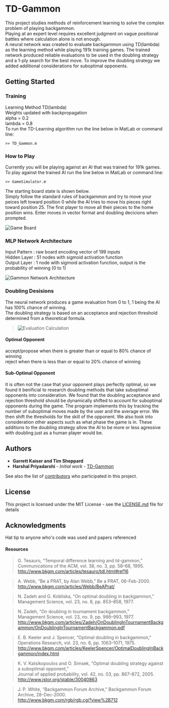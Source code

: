# TD-Gammon

This project studies methods of reinforcement learning to solve the complex problem of playing backgammon.<br/>Playing at an expert level requires excellent judgment on vague positional battles where calculation alone is not enough.<br/>A neural network was created to evaluate backgammon using TD(lambda) as the learning method while playing 191k training games. The trained network produced reliable evaluations to be used in the doubling strategy and a 1-ply search for the best move. To improve the doubling strategy we added additional considerations for suboptimal opponents.

## Getting Started

### Training

Learning Method TD(lambda)<br/>
Weights updated with backpropagation<br/>
alpha  = 0.2<br/>
lambda = 0.8<br/>
To run the TD-Learning algorithm run the line below in MatLab or command line:
```
>> TD_Gammon.m
```

### How to Play

Currently you will be playing against an AI that was trained for 191k games.<br/>
To play against the trained AI run the line below in MatLab or command line:
```
>> GameSimulator.m
```
The starting board state is shown below.<br/> 
Simply follow the standard rules of backgammon and try to move your peices left toward position 0 while the AI tries to move his pieces right toward position 25. The first player to move all their pieces to the home position wins. Enter moves in vector format and doubling decicions when prompted.

![Game Board](https://cloud.githubusercontent.com/assets/7111116/24832412/3949c0f6-1c75-11e7-8d39-88f32585ad73.PNG)

### MLP Network Architecture

Input Pattern : raw board encoding vector of 199 inputs<br/>
Hidden Layer  : 51 nodes with sigmoid activation function<br/>
Output Layer  : 1 node with sigmoid activation function, output is the probability of winning (0 to 1)<br/>

![Gammon Network Architecture](https://cloud.githubusercontent.com/assets/7111116/24832397/f46e7b34-1c74-11e7-9e5e-926febf2b423.png)

### Doubling Desisions

The neural network produces a game evaluation from 0 to 1, 1 being the AI has 100% chance of winning.<br/>
The doubling strategy is based on an acceptance and rejection threshold determined from a theoretical formula.<br/>

>![Evaluation Calculation](https://cloud.githubusercontent.com/assets/7111116/24832398/f71f6c6c-1c74-11e7-9151-8f05c38498d6.PNG)

#### Optimal Opponent
accept/propose when there is greater than or equal to 80% chance of winning<br/>
reject when there is less than or equal to 20% chance of winning<br/>
#### Sub-Optimal Opponent
It is often not the case that your opponent plays perfectly optimal, so we found it benificial to research doubling methods that take suboptimal opponents into consideration. We found that the doubling acceptance and rejection threshold should be dynamically shifted to account for suboptimal opponents during the game. The program implements this by tracking the number of suboptimal moves made by the user and the average error. We then shift the thresholds for the skill of the opponent. We also took into consideration other aspects such as what phase the game is in. These additions to the doubling strategy allow the AI to be more or less agressive with doubling just as a human player would be.

## Authors

* **Garrett Kaiser and Tim Sheppard**
* **Harshal Priyadarshi** - *Initial work* - [TD-Gammon](https://github.com/harpribot/TD-Gammon)

See also the list of [contributors](https://github.com/garetWk/TD-Gammon/graphs/contributors) who participated in this project.

## License
This project is licensed under the MIT License - see the [LICENSE.md](License.md) file for details

## Acknowledgments
Hat tip to anyone who's code was used and papers referenced
#### Resources
>G. Tesauro, “Temporal difference learning and td-gammon,”<br/>
>Communications of the ACM, vol. 38, no. 3, pp. 58–68, 1995.<br/>
>http://www.bkgm.com/articles/tesauro/tdl.html#ref16<br/>

>A. Webb, “Be a PRAT, by Alan Webb,” Be a PRAT, 06-Feb-2000.<br/>
>http://www.bkgm.com/articles/Webb/BeAPrat/<br/>

>N.  Zadeh  and  G.  Kobliska, “On  optimal  doubling  in  backgammon,”<br/>
>Management Science, vol. 23, no. 8, pp. 853–858, 1977.<br/>

>N. Zadeh, “On doubling in tournament backgammon,”<br/>
>Management Science, vol. 23, no. 9, pp. 986–993, 1977.<br/>
>http://www.bkgm.com/articles/Zadeh/OnDoublingInTournamentBackgammon/OnDoublingInTournamentBackgammon.pdf<br/>

>E. B. Keeler and J. Spencer, “Optimal doubling in backgammon,”<br/>
>Operations Research, vol. 23, no. 6, pp. 1063–1071, 1975.<br/>
>http://www.bkgm.com/articles/KeelerSpencer/OptimalDoublingInBackgammon/index.html<br/>

>K. V. Katsikopoulos and O. Simsek, “Optimal doubling strategy against a suboptimal opponent,”<br/>
>Journal of applied probability, vol. 42, no. 03, pp. 867–872, 2005.<br/>
>http://www.jstor.org/stable/30040863<br/>

>J. P. White, “Backgammon Forum Archive,” Backgammon Forum Archive, 28-Dec-2000.<br/>
>http://www.bkgm.com/rgb/rgb.cgi?view%2B712<br/>





